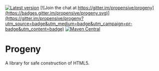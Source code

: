 [![Latest version](https://index.scala-lang.org/propensive/progeny/latest.svg)](https://index.scala-lang.org/propensive/progeny)
[![Join the chat at https://gitter.im/propensive/progeny](https://badges.gitter.im/propensive/progeny.svg)](https://gitter.im/propensive/progeny?utm_source=badge&utm_medium=badge&utm_campaign=pr-badge&utm_content=badge)
[![Maven Central](https://maven-badges.herokuapp.com/maven-central/com.propensive/progeny_2.11/badge.svg)](https://maven-badges.herokuapp.com/maven-central/com.propensive/progeny_2.11)

# Progeny

A library for safe construction of HTML5.


